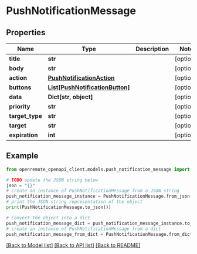 # PushNotificationMessage


## Properties

Name | Type | Description | Notes
------------ | ------------- | ------------- | -------------
**title** | **str** |  | [optional] 
**body** | **str** |  | [optional] 
**action** | [**PushNotificationAction**](PushNotificationAction.md) |  | [optional] 
**buttons** | [**List[PushNotificationButton]**](PushNotificationButton.md) |  | [optional] 
**data** | **Dict[str, object]** |  | [optional] 
**priority** | **str** |  | [optional] 
**target_type** | **str** |  | [optional] 
**target** | **str** |  | [optional] 
**expiration** | **int** |  | [optional] 

## Example

```python
from openremote_openapi_client.models.push_notification_message import PushNotificationMessage

# TODO update the JSON string below
json = "{}"
# create an instance of PushNotificationMessage from a JSON string
push_notification_message_instance = PushNotificationMessage.from_json(json)
# print the JSON string representation of the object
print(PushNotificationMessage.to_json())

# convert the object into a dict
push_notification_message_dict = push_notification_message_instance.to_dict()
# create an instance of PushNotificationMessage from a dict
push_notification_message_from_dict = PushNotificationMessage.from_dict(push_notification_message_dict)
```
[[Back to Model list]](../README.md#documentation-for-models) [[Back to API list]](../README.md#documentation-for-api-endpoints) [[Back to README]](../README.md)


